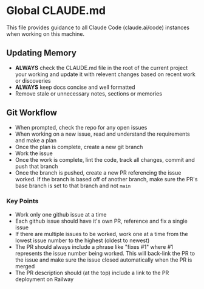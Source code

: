 # Global CLAUDE.md

This file provides guidance to all Claude Code (claude.ai/code) instances when working on this machine.

## Updating Memory

- **ALWAYS** check the CLAUDE.md file in the root of the current project your working and update it with relevent changes based on recent work or discoveries
- **ALWAYS** keep docs concise and well formatted
- Remove stale or unnecessary notes, sections or memories

## Git Workflow

- When prompted, check the repo for any open issues
- When working on a new issue, read and understand the requirements and make a plan
- Once the plan is complete, create a new git branch
- Work the issue
- Once the work is complete, lint the code, track all changes, commit and push that branch
- Once the branch is pushed, create a new PR referencing the issue worked. If the branch is based off of another branch, make sure the PR's base branch is set to that branch and not `main`

### Key Points

- Work only one github issue at a time
- Each github issue should have it's own PR, reference and fix a single issue
- If there are multiple issues to be worked, work one at a time from the lowest issue number to the highest (oldest to newest)
- The PR should always include a phrase like "fixes #1" where #1 represents the issue number being worked. This will back-link the PR to the issue and make sure the issue closed automatically when the PR is merged
- The PR description should (at the top) include a link to the PR deployment on Railway
